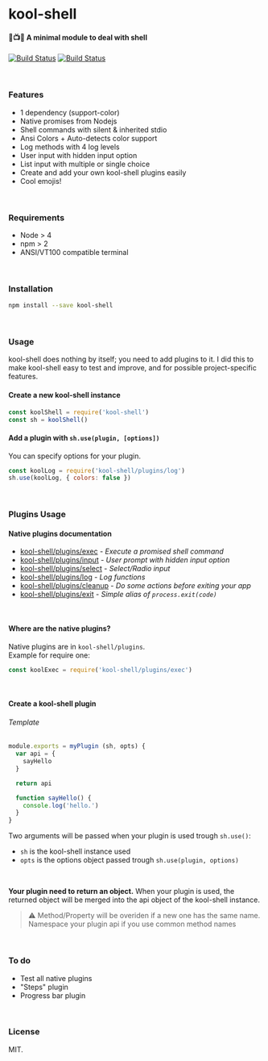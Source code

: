 # kool-shell
#### :microphone::tv::notes: A minimal module to deal with shell
[![Build Status](https://ci.appveyor.com/api/projects/status/blsw86geesww5453?svg=true)](https://ci.appveyor.com/project/pqml/kool-shell)
[![Build Status](https://secure.travis-ci.org/pqml/kool-shell.svg)](https://travis-ci.org/pqml/kool-shell)

<br>

### Features

* 1 dependency (support-color)
* Native promises from Nodejs
* Shell commands with silent & inherited stdio
* Ansi Colors + Auto-detects color support
* Log methods with 4 log levels
* User input with hidden input option
* List input with multiple or single choice
* Create and add your own kool-shell plugins easily
* Cool emojis!

<br>

### Requirements
* Node > 4
* npm > 2
* ANSI/VT100 compatible terminal

<br>

### Installation

```sh
npm install --save kool-shell
```

<br>

### Usage

kool-shell does nothing by itself; you need to add plugins to it. I did this to make kool-shell easy to test and improve, and for possible project-specific features.

#### Create a new kool-shell instance
```js
const koolShell = require('kool-shell')
const sh = koolShell()
```

#### Add a plugin with `sh.use(plugin, [options])`
You can specify options for your plugin.

```js
const koolLog = require('kool-shell/plugins/log')
sh.use(koolLog, { colors: false })
```

<br>

### Plugins Usage

#### Native plugins documentation

* [kool-shell/plugins/exec](docs/plugins/exec.md) - _Execute a promised shell command_
* [kool-shell/plugins/input](docs/plugins/input.md) - _User prompt with hidden input option_
* [kool-shell/plugins/select](docs/plugins/select.md) - _Select/Radio input_
* [kool-shell/plugins/log](docs/plugins/log.md) - _Log functions_
* [kool-shell/plugins/cleanup](docs/plugins/cleanup.md) - _Do some actions before exiting your app_
* [kool-shell/plugins/exit](docs/plugins/exit.md) - _Simple alias of `process.exit(code)`_

<br>

#### Where are the native plugins?

Native plugins are in `kool-shell/plugins`. <br>
Example for require one:
```js
const koolExec = require('kool-shell/plugins/exec')
```

<br>

#### Create a kool-shell plugin

###### Template
```javascript
module.exports = myPlugin (sh, opts) {
  var api = {
    sayHello
  }

  return api

  function sayHello() {
    console.log('hello.')
  }
}

```

Two arguments will be passed when your plugin is used trough `sh.use()`:
* `sh` is the kool-shell instance used
* `opts` is the options object passed trough `sh.use(plugin, options)`

<br> 

__Your plugin need to return an object.__ When your plugin is used, the returned object will be merged into the api object of the kool-shell instance.

> :warning:  Method/Property will be overiden if a new one has the same name. Namespace your plugin api if you use common method names

<br>

### To do
- Test all native plugins
- "Steps" plugin
- Progress bar plugin

<br>

### License
MIT.
